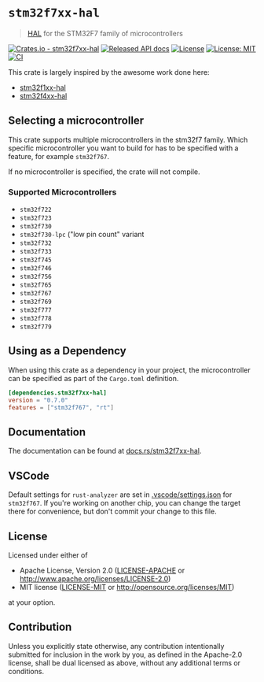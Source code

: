# `stm32f7xx-hal`

> [HAL] for the STM32F7 family of microcontrollers

[HAL]: https://crates.io/crates/embedded-hal

[![Crates.io - stm32f7xx-hal](https://img.shields.io/crates/v/stm32f7xx-hal.svg?maxAge=2592000)](https://crates.io/crates/stm32f7xx-hal)
[![Released API docs](https://docs.rs/stm32f7xx-hal/badge.svg)](https://docs.rs/stm32f7xx-hal)
[![License](https://img.shields.io/badge/License-Apache%202.0-blue.svg)](https://opensource.org/licenses/Apache-2.0)
[![License: MIT](https://img.shields.io/badge/License-MIT-yellow.svg)](https://opensource.org/licenses/MIT)
[![CI](https://github.com/stm32-rs/stm32f7xx-hal/workflows/Continuous%20integration/badge.svg?branch=master)](https://github.com/stm32-rs/stm32f7xx-hal/actions)

This crate is largely inspired by the awesome work done here:

- [stm32f1xx-hal](https://github.com/stm32-rs/stm32f1xx-hal)
- [stm32f4xx-hal](https://github.com/stm32-rs/stm32f4xx-hal)

## Selecting a microcontroller

This crate supports multiple microcontrollers in the
stm32f7 family. Which specific microcontroller you want to build for has to be
specified with a feature, for example `stm32f767`. 

If no microcontroller is specified, the crate will not compile.

### Supported Microcontrollers

* `stm32f722`
* `stm32f723`
* `stm32f730`
* `stm32f730-lpc` ("low pin count" variant
* `stm32f732`
* `stm32f733`
* `stm32f745`
* `stm32f746`
* `stm32f756`
* `stm32f765`
* `stm32f767`
* `stm32f769`
* `stm32f777`
* `stm32f778`
* `stm32f779`

## Using as a Dependency

When using this crate as a dependency in your project, the microcontroller can 
be specified as part of the `Cargo.toml` definition.

```toml
[dependencies.stm32f7xx-hal]
version = "0.7.0"
features = ["stm32f767", "rt"]
```

## Documentation

The documentation can be found at [docs.rs/stm32f7xx-hal](https://docs.rs/stm32f7xx-hal/).

## VSCode

Default settings for `rust-analyzer` are set in [.vscode/settings.json](.vscode/settings.json) for `stm32f767`. If you're working on another chip, you can change the target there for convenience, but don't commit your change to this file.

## License

Licensed under either of

 * Apache License, Version 2.0
   ([LICENSE-APACHE](LICENSE-APACHE) or http://www.apache.org/licenses/LICENSE-2.0)
 * MIT license
   ([LICENSE-MIT](LICENSE-MIT) or http://opensource.org/licenses/MIT)

at your option.

## Contribution

Unless you explicitly state otherwise, any contribution intentionally submitted
for inclusion in the work by you, as defined in the Apache-2.0 license, shall be
dual licensed as above, without any additional terms or conditions.

